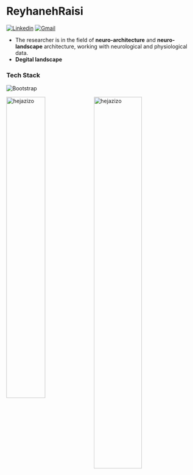 # ReyhanehRaisi


[![Linkedin](https://img.shields.io/badge/-LinkedIn-blue?style=flat&logo=Linkedin&logoColor=white)](https://www.linkedin.com/in/reyhaneh-raisi/)
[![Gmail](https://img.shields.io/badge/-Gmail-c14438?style=flat&logo=Gmail&logoColor=white)](mailto:reyhanehraisi@gmail.com)


- The researcher is in the field of **neuro-architecture** and **neuro-landscape** architecture, working with neurological and physiological data.
- **Degital landscape**


### Tech Stack

![Bootstrap](https://img.shields.io/badge/-Python-05122A?style=flat-square&logo=Python&color=353535) 

<div>
  <img width="45%" align="left" src="https://github-readme-stats.vercel.app/api/top-langs?username=reyhanehraisi&show_icons=true&locale=en&layout=compact" alt="hejazizo" />
  <img width="50%"  src="https://github-readme-streak-stats.herokuapp.com/?user=reyhanehraisi&" alt="hejazizo" />
</div>



